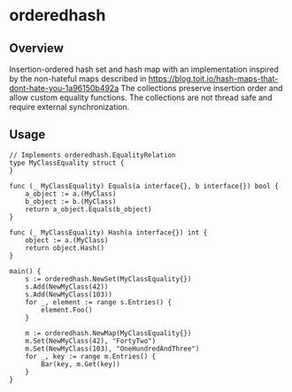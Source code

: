 # orderedhash

## Overview

Insertion-ordered hash set and hash map with an implementation inspired by
the non-hateful maps described in
https://blog.toit.io/hash-maps-that-dont-hate-you-1a96150b492a
The collections preserve insertion order and allow custom equality
functions.  The collections are not thread safe and require external
synchronization.

## Usage

```
// Implements orderedhash.EqualityRelation
type MyClassEquality struct {
}

func (_ MyClassEquality) Equals(a interface{}, b interface{}) bool {
	a_object := a.(MyClass)
	b_object := b.(MyClass)
	return a_object.Equals(b_object)
}

func (_ MyClassEquality) Hash(a interface{}) int {
	object := a.(MyClass)
    return object.Hash()
}

main() {
    s := orderedhash.NewSet(MyClassEquality{})
    s.Add(NewMyClass(42))
    s.Add(NewMyClass(103))
    for _, element := range s.Entries() {
        element.Foo()
    }

    m := orderedhash.NewMap(MyClassEquality{})
    m.Set(NewMyClass(42), "FortyTwo")
    m.Set(NewMyClass(103), "OneHundredAndThree")
    for _, key := range m.Entries() {
        Bar(key, m.Get(key))
    }
}
```
